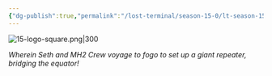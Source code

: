 ```yaml
---
{"dg-publish":true,"permalink":"/lost-terminal/season-15-0/lt-season-15-0/","tags":["project/lt"]}
---
```



![15-logo-square.png|300](/img/user/Resources/Meta/attachments/15-logo-square.png)

_Wherein Seth and MH2 Crew voyage to fogo to set up a giant repeater, bridging the equator!_

 